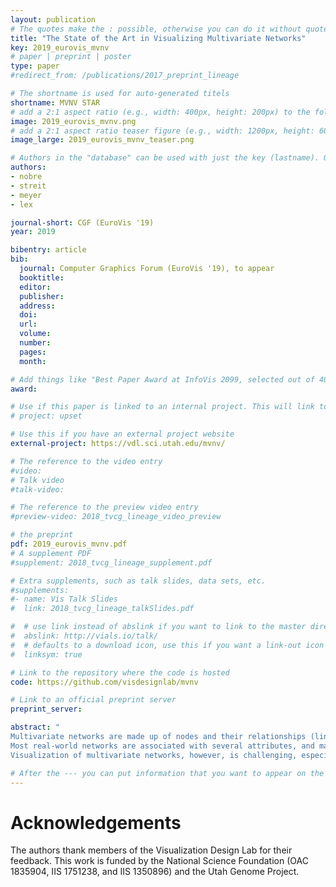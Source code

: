 ```yaml
---
layout: publication
# The quotes make the : possible, otherwise you can do it without quotes
title: "The State of the Art in Visualizing Multivariate Networks"
key: 2019_eurovis_mvnv
# paper | preprint | poster
type: paper
#redirect_from: /publications/2017_preprint_lineage

# The shortname is used for auto-generated titels
shortname: MVNV STAR
# add a 2:1 aspect ratio (e.g., width: 400px, height: 200px) to the folder /assets/images/papers/
image: 2019_eurovis_mvnv.png
# add a 2:1 aspect ratio teaser figure (e.g., width: 1200px, height: 600px) to the folder /assets/images/papers/
image_large: 2019_eurovis_mvnv_teaser.png

# Authors in the "database" can be used with just the key (lastname). Others can be written properly.
authors:
- nobre
- streit
- meyer
- lex

journal-short: CGF (EuroVis '19)
year: 2019

bibentry: article
bib:
  journal: Computer Graphics Forum (EuroVis '19), to appear
  booktitle: 
  editor: 
  publisher: 
  address: 
  doi: 
  url: 
  volume: 
  number: 
  pages: 
  month: 

# Add things like "Best Paper Award at InfoVis 2099, selected out of 4000 submissions"
award:

# Use if this paper is linked to an internal project. This will link to the project site
# project: upset

# Use this if you have an external project website
external-project: https://vdl.sci.utah.edu/mvnv/

# The reference to the video entry
#video: 
# Talk video
#talk-video: 

# The reference to the preview video entry
#preview-video: 2018_tvcg_lineage_video_preview

# the preprint
pdf: 2019_eurovis_mvnv.pdf
# A supplement PDF
#supplement: 2018_tvcg_lineage_supplement.pdf

# Extra supplements, such as talk slides, data sets, etc.
#supplements:
#- name: Vis Talk Slides
#  link: 2018_tvcg_lineage_talkSlides.pdf

#  # use link instead of abslink if you want to link to the master directory
#  abslink: http://vials.io/talk/
#  # defaults to a download icon, use this if you want a link-out icon
#  linksym: true

# Link to the repository where the code is hosted
code: https://github.com/visdesignlab/mvnv

# Link to an official preprint server
preprint_server: 

abstract: "
Multivariate networks are made up of nodes and their relationships (links), but also data about those nodes and links as attributes. 
Most real-world networks are associated with several attributes, and many analysis tasks depend on analyzing both, relationships and attributes. 
Visualization of multivariate networks, however, is challenging, especially when both the topology of the network and the attributes need to be considered concurrently. In this state-of-the-art report, we analyze current practices and classify techniques along four axes: layouts, view operations, layout operations, and data operations. We also provide an analysis of tasks specific to multivariate networks and give recommendations for which technique to use in which scenario. Finally, we survey application areas and evaluation methodologies. "

# After the --- you can put information that you want to appear on the website using markdown formatting or HTML. A good example are acknowledgements, extra references, an erratum, etc.
---
```



# Acknowledgements

The authors thank members of the Visualization Design Lab for their feedback.
This work is funded by the National Science Foundation (OAC 1835904, IIS 1751238, and IIS 1350896) and the Utah Genome Project.